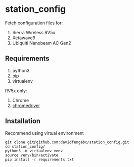 # station_config

Fetch configuration files for:
1. Sierra Wireless RV5x
2. Xetawave9
3. Ubiquiti Nanobeam AC Gen2

## Requirements
1. python3
2. pip
3. virtualenv

RV5x only:
1. Chrome
2. [chromedriver](https://chromedriver.chromium.org/downloads)

## Installation
Recommend using virtual environment

```
git clone git@github.com:davidfengabc/station_config.git
cd station_config/
python3 -m virtualenv venv
source venv/bin/activate
pip install -r requirements.txt
```
